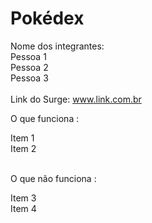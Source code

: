 # Pokédex

Nome dos integrantes: 
<br>
Pessoa 1 <br>
Pessoa 2 <br>
Pessoa 3 <br> <br>
Link do Surge: www.link.com.br

O que funciona : <br>

Item 1 <br>
Item 2 <br><br>

O que não funciona :<br>

Item 3<br>
Item 4
